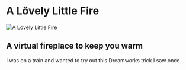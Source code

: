 A Lövely Little Fire
====================


![A Lövely Little Fire](https://i.imgur.com/2yzYfqz.gif)

## A virtual fireplace to keep you warm

I was on a train and wanted to try out this Dreamworks trick I saw once
